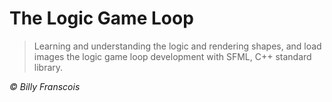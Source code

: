 ﻿# The Logic Game Loop

> Learning and understanding the logic and rendering shapes, and load images the logic game loop development with SFML, C++ standard library.

<i> © Billy Franscois </i>